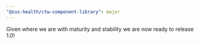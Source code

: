 ```yaml
---
"@zus-health/ctw-component-library": major
---
```


Given where we are with maturity and stability we are now ready to release 1.0!
